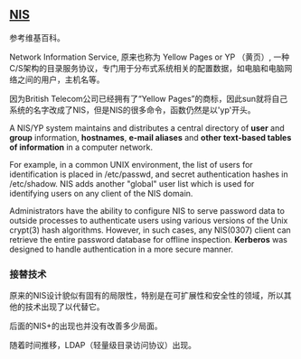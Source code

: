 
## [NIS](https://en.wikipedia.org/wiki/Network_Information_Service)

参考维基百科。

Network Information Service, 原来也称为 Yellow Pages or YP （黄页）, 一种C/S架构的目录服务协议，专门用于分布式系统相关的配置数据，如电脑和电脑网络之间的用户，主机名等。

因为British Telecom公司已经拥有了“Yellow Pages”的商标，因此sun就将自己系统的名字改成了NIS，但是NIS的很多命令，函数仍然是以'yp'开头。

A NIS/YP system maintains and distributes a central directory of **user** and **group** information, **hostnames**, **e-mail aliases** and **other text-based tables of information** in a computer network. 

For example, in a common UNIX environment, the list of users for identification is placed in /etc/passwd, and secret authentication hashes in /etc/shadow. NIS adds another "global" user list which is used for identifying users on any client of the NIS domain.

Administrators have the ability to configure NIS to serve password data to outside processes to authenticate users using various versions of the Unix crypt(3) hash algorithms. However, in such cases, any NIS(0307) client can retrieve the entire password database for offline inspection. **Kerberos** was designed to handle authentication in a more secure manner.


### 接替技术

原来的NIS设计貌似有固有的局限性，特别是在可扩展性和安全性的领域，所以其他的技术出现了以代替它。

后面的NIS+的出现也并没有改善多少局面。

随着时间推移，LDAP（轻量级目录访问协议）出现。

